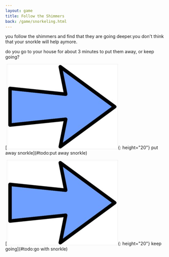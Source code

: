 ```yaml
---
layout: game
title: Follow the Shimmers
back: /game/snorkeling.html
---
```


you follow the shimmers and find that they are going deeper.you don't think that your snorkle will help aymore. 

do you go to your house for about 3 minutes to put them away, or keep going?

[![Choice1:](/game/images/Arrow.jpg){: height="20"} put away snorkle](#todo:put away snorkle)

[![Choice2:](/game/images/Arrow.jpg){: height="20"} keep going](#todo:go with snorkle)
